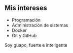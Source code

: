 ## Mis intereses
- Programación
- Administración de sistemas
- Docker
- Git y GitHub

Soy guapo, fuerte e inteligente
